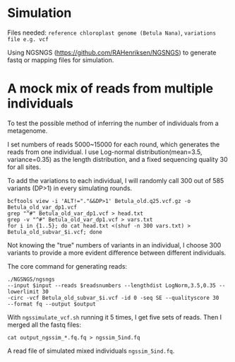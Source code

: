 # Simulation

Files needed: 
`reference chloroplast genome (Betula Nana)`, `variations file e.g. vcf`

Using NGSNGS (https://github.com/RAHenriksen/NGSNGS) to generate fastq or mapping files for simulation.

# A mock mix of reads from multiple individuals 

To test the possible method of inferring the number of individuals from a metagenome.

I set numbers of reads 5000~15000 for each round, which generates the reads from one individual. I use Log-normal distribution(mean=3.5, variance=0.35) as the length distribution, and a fixed sequencing quality 30 for all sites. 

To add the variations to each individual, I will randomly call 300 out of 585 variants (DP>1) in every simulating rounds.
```
bcftools view -i 'ALT!="."&&DP>1' Betula_old.q25.vcf.gz -o Betula_old_var_dp1.vcf
grep "^#" Betula_old_var_dp1.vcf > head.txt
grep -v "^#" Betula_old_var_dp1.vcf > vars.txt
for i in {1..5}; do cat head.txt <(shuf -n 300 vars.txt) > Betula_old_subvar_$i.vcf; done
```

Not knowing the "true" numbers of variants in an individual, I choose 300 variants to provide a more evident difference between different individuals.

The core command for generating reads:

```
./NGSNGS/ngsngs
--input $input --reads $readsnumbers --lengthdist LogNorm,3.5,0.35 --lowerlimit 30
-circ -vcf Betula_old_subvar_$i.vcf -id 0 -seq SE --qualityscore 30
--format fq --output $output
```

With `ngssimulate_vcf.sh` running it 5 times, I get five sets of reads. Then I merged all the fastq files:
```
cat output_ngssim_*.fq.fq > ngssim_5ind.fq
```

A read file of simulated mixed individuals `ngssim_5ind.fq`.
